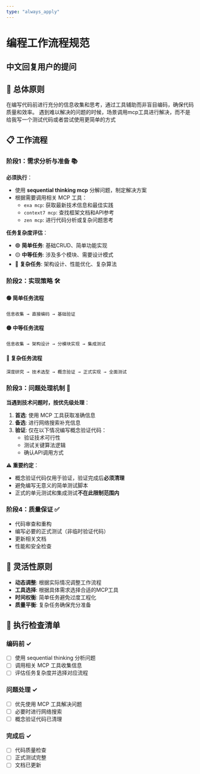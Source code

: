 ```yaml
---
type: "always_apply"
---
```


# 编程工作流程规范 

## 中文回复用户的提问 

## 🎯 总体原则

在编写代码前进行充分的信息收集和思考，通过工具辅助而非盲目编码，确保代码质量和效率。
遇到难以解决的问题的时候，场景调用mcp工具进行解决，而不是给我写一个测试代码或者尝试使用更简单的方式


## 📋 工作流程

### 阶段1：需求分析与准备 📚

**必须执行**：

- 使用 **sequential thinking mcp** 分解问题，制定解决方案
- 根据需要调用相关 MCP 工具：
  - `exa mcp`: 获取最新技术信息和最佳实践
  - `context7 mcp`: 查找框架文档和API参考
  - `zen mcp`: 进行代码分析或复杂问题思考

**任务复杂度评估**：

- 🟢 **简单任务**: 基础CRUD、简单功能实现
- 🟡 **中等任务**: 涉及多个模块、需要设计模式
- 🔴 **复杂任务**: 架构设计、性能优化、复杂算法

### 阶段2：实现策略 🛠️

#### 🟢 简单任务流程

```
信息收集 → 直接编码 → 基础验证
```

#### 🟡 中等任务流程  

```
信息收集 → 架构设计 → 分模块实现 → 集成测试
```

#### 🔴 复杂任务流程

```
深度研究 → 技术选型 → 概念验证 → 正式实现 → 全面测试
```

### 阶段3：问题处理机制 🔧

**当遇到技术问题时，按优先级处理**：

1. **首选**: 使用 MCP 工具获取准确信息
2. **备选**: 进行网络搜索补充信息
3. **验证**: 仅在以下情况编写概念验证代码：
   - 验证技术可行性
   - 测试关键算法逻辑  
   - 确认API调用方式

**⚠️ 重要约定**：

- 概念验证代码仅用于验证，验证完成后**必须清理**
- 避免编写无意义的简单测试脚本
- 正式的单元测试和集成测试**不在此限制范围内**

### 阶段4：质量保证 ✅

- 代码审查和重构
- 编写必要的正式测试（非临时验证代码）
- 更新相关文档
- 性能和安全检查

## 🔄 灵活性原则

- **动态调整**: 根据实际情况调整工作流程
- **工具选择**: 根据具体需求选择合适的MCP工具
- **时间权衡**: 简单任务避免过度工程化
- **质量平衡**: 复杂任务确保充分准备

## 📝 执行检查清单

### 编码前 ✓

- [ ] 使用 sequential thinking 分析问题
- [ ] 调用相关 MCP 工具收集信息  
- [ ] 评估任务复杂度并选择对应流程

### 问题处理 ✓

- [ ] 优先使用 MCP 工具解决问题
- [ ] 必要时进行网络搜索
- [ ] 概念验证代码已清理

### 完成后 ✓

- [ ] 代码质量检查
- [ ] 正式测试完整
- [ ] 文档已更新
